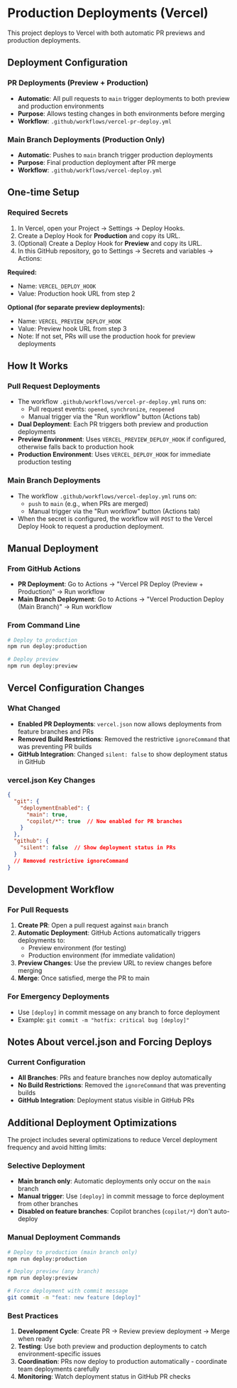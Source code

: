 # Production Deployments (Vercel)

This project deploys to Vercel with both automatic PR previews and production deployments. 

## Deployment Configuration

### PR Deployments (Preview + Production)
- **Automatic**: All pull requests to `main` trigger deployments to both preview and production environments
- **Purpose**: Allows testing changes in both environments before merging
- **Workflow**: `.github/workflows/vercel-pr-deploy.yml`

### Main Branch Deployments (Production Only)
- **Automatic**: Pushes to `main` branch trigger production deployments
- **Purpose**: Final production deployment after PR merge
- **Workflow**: `.github/workflows/vercel-deploy.yml`

## One-time Setup

### Required Secrets
1. In Vercel, open your Project → Settings → Deploy Hooks.
2. Create a Deploy Hook for **Production** and copy its URL.
3. (Optional) Create a Deploy Hook for **Preview** and copy its URL.
4. In this GitHub repository, go to Settings → Secrets and variables → Actions:

**Required:**
- Name: `VERCEL_DEPLOY_HOOK`
- Value: Production hook URL from step 2

**Optional (for separate preview deployments):**
- Name: `VERCEL_PREVIEW_DEPLOY_HOOK` 
- Value: Preview hook URL from step 3
- Note: If not set, PRs will use the production hook for preview deployments

## How It Works

### Pull Request Deployments
- The workflow `.github/workflows/vercel-pr-deploy.yml` runs on:
  - Pull request events: `opened`, `synchronize`, `reopened`
  - Manual trigger via the "Run workflow" button (Actions tab)
- **Dual Deployment**: Each PR triggers both preview and production deployments
- **Preview Environment**: Uses `VERCEL_PREVIEW_DEPLOY_HOOK` if configured, otherwise falls back to production hook
- **Production Environment**: Uses `VERCEL_DEPLOY_HOOK` for immediate production testing

### Main Branch Deployments  
- The workflow `.github/workflows/vercel-deploy.yml` runs on:
  - `push` to `main` (e.g., when PRs are merged)
  - Manual trigger via the "Run workflow" button (Actions tab)
- When the secret is configured, the workflow will `POST` to the Vercel Deploy Hook to request a production deployment.

## Manual Deployment

### From GitHub Actions
- **PR Deployment**: Go to Actions → "Vercel PR Deploy (Preview + Production)" → Run workflow
- **Main Branch Deployment**: Go to Actions → "Vercel Production Deploy (Main Branch)" → Run workflow

### From Command Line
```bash
# Deploy to production
npm run deploy:production

# Deploy preview 
npm run deploy:preview
```

## Vercel Configuration Changes

### What Changed
- **Enabled PR Deployments**: `vercel.json` now allows deployments from feature branches and PRs
- **Removed Build Restrictions**: Removed the restrictive `ignoreCommand` that was preventing PR builds
- **GitHub Integration**: Changed `silent: false` to show deployment status in GitHub

### vercel.json Key Changes
```json
{
  "git": {
    "deploymentEnabled": {
      "main": true,
      "copilot/*": true  // Now enabled for PR branches
    }
  },
  "github": {
    "silent": false  // Show deployment status in PRs
  }
  // Removed restrictive ignoreCommand
}
```

## Development Workflow

### For Pull Requests
1. **Create PR**: Open a pull request against `main` branch
2. **Automatic Deployment**: GitHub Actions automatically triggers deployments to:
   - Preview environment (for testing)
   - Production environment (for immediate validation)
3. **Preview Changes**: Use the preview URL to review changes before merging
4. **Merge**: Once satisfied, merge the PR to main

### For Emergency Deployments
- Use `[deploy]` in commit message on any branch to force deployment
- Example: `git commit -m "hotfix: critical bug [deploy]"`

## Notes About vercel.json and Forcing Deploys

### Current Configuration
- **All Branches**: PRs and feature branches now deploy automatically
- **No Build Restrictions**: Removed the `ignoreCommand` that was preventing builds
- **GitHub Integration**: Deployment status visible in GitHub PRs

## Additional Deployment Optimizations

The project includes several optimizations to reduce Vercel deployment frequency and avoid hitting limits:

### Selective Deployment
- **Main branch only**: Automatic deployments only occur on the `main` branch
- **Manual trigger**: Use `[deploy]` in commit message to force deployment from other branches
- **Disabled on feature branches**: Copilot branches (`copilot/*`) don't auto-deploy

### Manual Deployment Commands
```bash
# Deploy to production (main branch only)
npm run deploy:production

# Deploy preview (any branch)
npm run deploy:preview

# Force deployment with commit message
git commit -m "feat: new feature [deploy]"
```

### Best Practices
1. **Development Cycle**: Create PR → Review preview deployment → Merge when ready
2. **Testing**: Use both preview and production deployments to catch environment-specific issues
3. **Coordination**: PRs now deploy to production automatically - coordinate team deployments carefully
4. **Monitoring**: Watch deployment status in GitHub PR checks